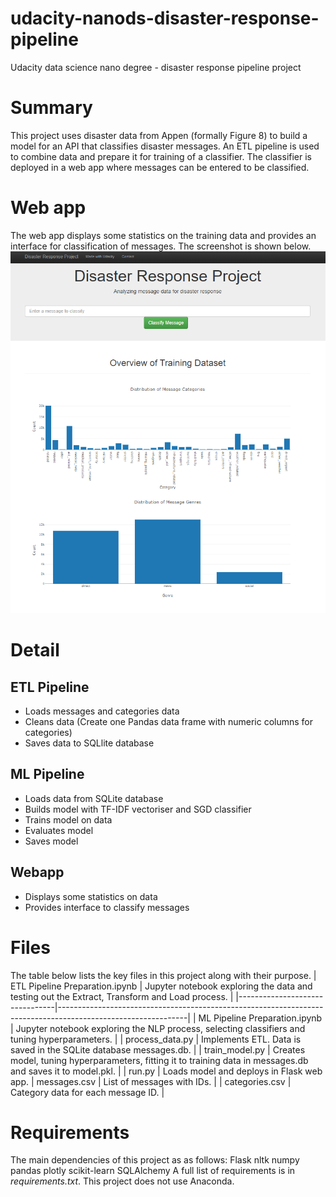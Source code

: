 # udacity-nanods-disaster-response-pipeline
Udacity data science nano degree - disaster response pipeline project

# Summary
This project uses disaster data from Appen (formally Figure 8) to build a model for an API that classifies disaster messages. An ETL pipeline is used to combine data and prepare it for training of a classifier. The classifier is deployed in a web app where messages can be entered to be classified.

# Web app
The web app displays some statistics on the training data and provides an interface for classification of messages. The screenshot is shown below.
 ![Image of web app](/images/web_app.png)

# Detail

## ETL Pipeline
- Loads messages and categories data
- Cleans data (Create one Pandas data frame with numeric columns for categories)
- Saves data to SQLlite database

## ML Pipeline
- Loads data from SQLite database
- Builds model with TF-IDF vectoriser and SGD classifier
- Trains model on data
- Evaluates model
- Saves model

## Webapp
- Displays some statistics on data
- Provides interface to classify messages

# Files
The table below lists the key files in this project along with their purpose.
| ETL Pipeline Preparation.ipynb | Jupyter notebook exploring the data and testing out the Extract, Transform and Load process.                 |
|--------------------------------|--------------------------------------------------------------------------------------------------------------|
| ML Pipeline Preparation.ipynb  | Jupyter notebook exploring the NLP process, selecting classifiers and tuning hyperparameters.                |
| process_data.py                | Implements ETL. Data is saved in the SQLite database messages.db.                                            |
| train_model.py                 | Creates model, tuning hyperparameters, fitting it to training data in messages.db and saves it to model.pkl. |
| run.py                         | Loads model and deploys in Flask web app.
| messages.csv                   | List of messages with IDs.                                                                                   |
| categories.csv                 | Category data for each message ID.                                                                           |

# Requirements
The main dependencies of this project as as follows:
Flask
nltk
numpy
pandas
plotly
scikit-learn
SQLAlchemy
A full list of requirements is in *requirements.txt*. This project does not use Anaconda.